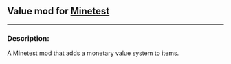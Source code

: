 ## Value mod for [Minetest][]


---
### **Description:**

A Minetest mod that adds a monetary value system to items.


[Minetest]: http://www.minetest.net/
